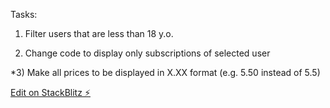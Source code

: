 Tasks:

1) Filter users that are less than 18 y.o.

2) Change code to display only subscriptions of selected user

*3) Make all prices to be displayed in X.XX format (e.g. 5.50 instead of 5.5)


[Edit on StackBlitz ⚡️](https://stackblitz.com/edit/angular-ivy-4lxe7z)
